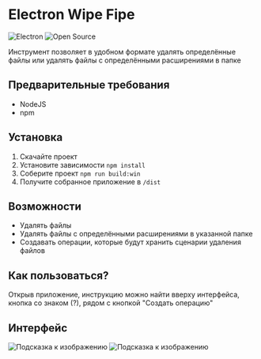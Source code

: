 # Electron Wipe Fipe

![Electron](https://img.shields.io/badge/Electron-Framework-blue?style=flat-square&logo=electron)
![Open Source](https://img.shields.io/badge/Open%2520Source-Yes-brightgreen?style=flat-square)

Инструмент позволяет в удобном формате удалять определённые файлы или удалять файлы с определёнными расширениями в папке

## Предварительные требования
- NodeJS
- npm

## Установка
1. Скачайте проект
2. Установите зависимости `npm install`
3. Соберите проект `npm run build:win`
4. Получите собранное приложение в `/dist`

## Возможности
- Удалять файлы
- Удалять файлы с определёнными расширениями в указанной папке
- Создавать операции, которые будут хранить сценарии удаления файлов

## Как пользоваться?
Открыв приложение, инструкцию можно найти вверху интерфейса, кнопка со знаком (?), рядом с кнопкой "Создать операцию"

## Интерфейс
![Подсказка к изображению](https://allwebs.ru/images/2025/06/18/8d0a1822a5d3c5c592997e8f29120000.jpg)
![Подсказка к изображению](https://allwebs.ru/images/2025/06/18/83c5e88c18b5b48c20ca97bebc1637c6.jpg)
